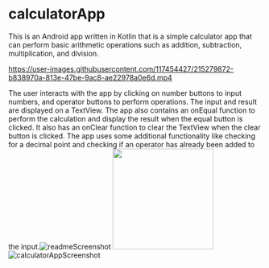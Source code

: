 # calculatorApp
This is an Android app written in Kotlin that is a simple calculator app that can perform basic arithmetic operations such as addition, subtraction, multiplication, and division.

https://user-images.githubusercontent.com/117454427/215279872-b838970a-813e-47be-9ac8-ae22978a0e6d.mp4

The user interacts with the app by clicking on number buttons to input numbers, and operator buttons to perform operations. The input and result are displayed on a TextView. The app also contains an onEqual function to perform the calculation and display the result when the equal button is clicked. It also has an onClear function to clear the TextView when the clear button is clicked. The app uses some additional functionality like checking for a decimal point and checking if an operator has already been added to the input.![readmeScreenshot](https://user-images.githubusercontent.com/117454427/215279971-bf9e8dd6-f19e-40a2-96e0-2f5abd249399.png)
<img src=app/src/main/res/drawable/readmescreenshot width=200>
![calculatorAppScreenshot](readmeScreenshot.png)
